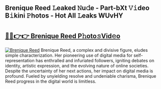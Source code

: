 ## Brenique Reed 𝙻eaked 𝙽u𝚍e - Part-bXt 𝚅𝚒deo B𝚒kini 𝙿hotos - Hot All 𝙻eaks WUvHY

# <h2><a href="http://ld03z8y.urlbe.top/?page=Brenique+Reed">🔗🔗👉👉 Brenique Reed P𝚑oto𝚜Vid𝚎o</a></h2>

[![Brenique Reed](https://i.imgur.com/eBuTRDB.gif)](http://ld03z8y.urlbe.top/?page=Brenique+Reed)
Brenique Reed, a complex and divisive figure, eludes simple characterization. Her pioneering use of digital media for self-representation has enthralled and infuriated followers, igniting debates on identity, artistic expression, and the evolving nature of online societies. Despite the uncertainty of her next actions, her impact on digital media is profound. Fueled by unyielding resolve and undeniable charisma, Brenique Reed progress in the digital world is limitless.
